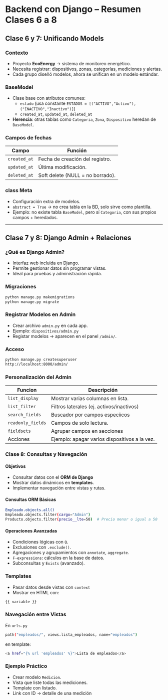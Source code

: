 # Backend con Django – Resumen Clases 6 a 8

## Clase 6 y 7: Unificando Models

### Contexto
- Proyecto **EcoEnergy** → sistema de monitoreo energético.  
- Necesita registrar: dispositivos, zonas, categorías, mediciones y alertas.  
- Cada grupo diseñó modelos, ahora se unifican en un modelo estándar.  

### BaseModel
- Clase base con atributos comunes:  
  - `estado` (usa constante `ESTADOS = [("ACTIVO","Activo"),("INACTIVO","Inactivo")]`)  
  - `created_at`, `updated_at`, `deleted_at`  
- **Herencia**: otras tablas como `Categoria`, `Zona`, `Dispositivo` heredan de `BaseModel`.  

### Campos de fechas
| Campo        | Función                          |
| ------------ | -------------------------------- |
| `created_at` | Fecha de creación del registro.  |
| `updated_at` | Última modificación.             |
| `deleted_at` | Soft delete (NULL = no borrado). |

### class Meta
- Configuración extra de modelos.  
- `abstract = True` → no crea tabla en la BD, solo sirve como plantilla.  
- Ejemplo: no existe tabla `BaseModel`, pero sí `Categoria`, con sus propios campos + heredados.  

---

## Clase 7 y 8: Django Admin + Relaciones

### ¿Qué es Django Admin?

- Interfaz web incluida en Django.  
- Permite gestionar datos sin programar vistas.  
- Ideal para pruebas y administración rápida.  

### Migraciones

```bash
python manage.py makemigrations
python manage.py migrate
```

### Registrar Modelos en Admin

- Crear archivo `admin.py` en cada app.
- Ejemplo: `dispositivos/admin.py`
- Registar modelos -> aparecen en el panel `/admin/`.

### Acceso

```bash
python manage.py createsuperuser
http://localhost:8000/admin/
```

### Personalización del Admin


| Funcion           | Descripción                                   |
| ----------------- | --------------------------------------------- |
| `list_display`    | Mostrar varias columnas en lista.             |
| `list_filter`     | Filtros laterales (ej. activos/inactivos)     |
| `search_fields`   | Buscador por campos especíicos                |
| `readonly_fields` | Campos de solo lectura.                       |
| `fieldsets`       | Agrupar campos en secciones                   |
| Acciones          | Ejemplo: apagar varios dispositivos a la vez. |

### Clase 8: Consultas y Navegación
#### Objetivos
- Consultar datos con el **ORM de Django**
- Mostrar datos dinámicos en **templates**.
- Implementar navegación entre vistas y rutas.

#### Consultas ORM Básicas

```bash
Empleado.objects.all()
Empleado.objects.filter(cargo="Admin")
Producto.objects.filter(precio__lte=50)  # Precio menor o igual a 50
```

#### Operaciones Avanzadas
- Condiciones lógicas con `Q`.
- Exclusiones con `.exclude()`.
- Agregaciones y agrupamientos con `annotate`, `aggregate`.
- `F-expressions`: cálculos en la base de datos.
- Subconsultas y `Exists` (avanzado).

### Templates
- Pasar datos desde vistas con `context`
- Mostrar en HTML con:
```bash
{{ variable }}
```

### Navegación entre Vistas
En `urls.py`
```bash
path("empleados/", views.lista_empleados, name="empleados")
```
en template:
```bash
<a href="{% url 'empleados' %}">Lista de empleados</a>
```
### Ejemplo Práctico
- Crear modelo `Medicion`.
- Vista que liste todas las mediciones.
- Template con listado.
- Link con ID -> detalle de una medición